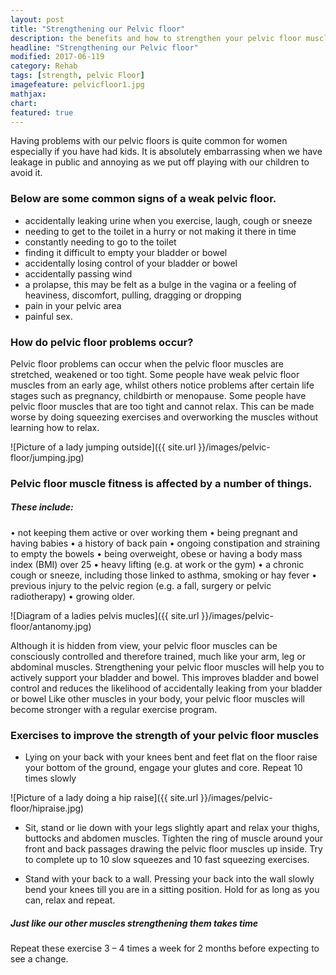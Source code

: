 ```yaml
---
layout: post
title: "Strengthening our Pelvic floor"
description: the benefits and how to strengthen your pelvic floor muscles
headline: "Strengthening our Pelvic floor"
modified: 2017-06-119
category: Rehab
tags: [strength, pelvic Floor]
imagefeature: pelvicfloor1.jpg
mathjax: 
chart:
featured: true
---
```


<style>

    .notepad-post-title h1{

        display: none!important;
    }

    .modify .notepad-post-title h1{

        display: block!important;
    }

    .bg-img img {
    	 -webkit-background-size: cover!important;
		  -moz-background-size: cover!important;
		  -o-background-size: cover!important;
		  background-size: cover!important;
    }

</style>



Having problems with our pelvic floors is quite common for women especially if you have had kids. It is absolutely embarrassing when we have leakage in public and annoying as we put off playing with our children to avoid it. 

### Below are some common signs of a weak pelvic floor.

+	accidentally leaking urine when you exercise, laugh, cough or sneeze 
+	needing to get to the toilet in a hurry or not making it there in time 
+	constantly needing to go to the  toilet 
+	finding it difficult to empty your bladder or bowel 
+	accidentally losing control of your bladder or bowel 
+	accidentally passing wind 
+	a prolapse, this may be felt as a bulge in the vagina or a feeling of heaviness, discomfort, pulling, dragging or dropping 
+	pain in your pelvic area 
+	painful sex. 

### How do pelvic floor problems occur?

Pelvic floor problems can occur when the pelvic floor muscles are stretched, weakened or too tight. 
Some people have weak pelvic floor muscles from an early age, whilst others notice problems after certain life stages such as pregnancy, childbirth or menopause. 
Some people have pelvic floor muscles that are too tight and cannot relax. This can be made worse by doing squeezing exercises and overworking the muscles without learning how to relax. 

![Picture of a lady jumping outside]({{ site.url }}/images/pelvic-floor/jumping.jpg)



### Pelvic floor muscle fitness is affected by a number of things.

##### These include: 

• not keeping them active or over working them 
• being pregnant and having babies 
• a history of back pain 
• ongoing constipation and straining to empty the bowels 
• being overweight, obese or having a body mass index (BMI) over 25 
• heavy lifting (e.g. at work or the gym) 
• a chronic cough or sneeze, including those linked to asthma, smoking or hay fever 
• previous injury to the pelvic region (e.g. a fall, surgery or pelvic radiotherapy) 
• growing older. 

![Diagram of a ladies pelvis mucles]({{ site.url }}/images/pelvic-floor/antanomy.jpg)

Although it is hidden from view, your pelvic floor muscles can be consciously controlled and therefore trained, much like your arm, leg or abdominal muscles. Strengthening your pelvic floor muscles will help you to actively support your bladder and bowel. This improves bladder and bowel control and reduces the likelihood of accidentally leaking from your bladder or bowel   Like other muscles in your body, your pelvic floor muscles will become stronger with a regular exercise program. 

### Exercises to improve the strength of your pelvic floor muscles 

+	Lying on your back with your knees bent and feet flat on the floor raise your bottom of the ground, engage your glutes and core. Repeat 10 		times slowly 


![Picture of a lady doing a hip raise]({{ site.url }}/images/pelvic-floor/hipraise.jpg)


+	Sit, stand or lie down with your legs slightly apart and relax your thighs, buttocks and abdomen muscles. Tighten the ring of muscle around 	your front and back passages drawing the pelvic floor muscles up inside. Try to complete up to 10 slow squeezes and 10 fast squeezing 			exercises. 

+	Stand with your back to a wall. Pressing your back into the wall slowly bend your knees till you are in a sitting position. Hold for as 		long as you can, relax and repeat. 

##### Just like our other muscles strengthening them takes time 
Repeat these exercise 3 – 4 times a week for 2 months before expecting to see a change. 








